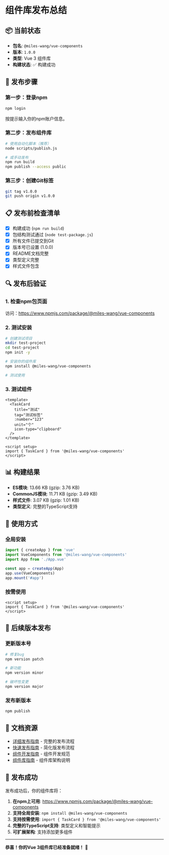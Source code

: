 # 组件库发布总结

## 📦 当前状态

- **包名**: `@miles-wang/vue-components`
- **版本**: `1.0.0`
- **类型**: Vue 3 组件库
- **构建状态**: ✅ 构建成功

## 🚀 发布步骤

### 第一步：登录npm
```bash
npm login
```
按提示输入你的npm账户信息。

### 第二步：发布组件库
```bash
# 使用自动化脚本（推荐）
node scripts/publish.js

# 或手动发布
npm run build
npm publish --access public
```

### 第三步：创建Git标签
```bash
git tag v1.0.0
git push origin v1.0.0
```

## 📋 发布前检查清单

- [x] 构建成功 (`npm run build`)
- [x] 包结构测试通过 (`node test-package.js`)
- [x] 所有文件已提交到Git
- [x] 版本号已设置 (1.0.0)
- [x] README文档完整
- [x] 类型定义完整
- [x] 样式文件包含

## 🔍 发布后验证

### 1. 检查npm包页面
访问：https://www.npmjs.com/package/@miles-wang/vue-components

### 2. 测试安装
```bash
# 创建测试项目
mkdir test-project
cd test-project
npm init -y

# 安装你的组件库
npm install @miles-wang/vue-components

# 测试使用
```

### 3. 测试组件
```vue
<template>
  <TaskCard
    title="测试"
    tag="测试标签"
    :number="123"
    unit="个"
    icon-type="clipboard"
  />
</template>

<script setup>
import { TaskCard } from '@miles-wang/vue-components'
</script>
```

## 📊 构建结果

- **ES模块**: 13.66 KB (gzip: 3.76 KB)
- **CommonJS模块**: 11.71 KB (gzip: 3.49 KB)
- **样式文件**: 3.07 KB (gzip: 1.01 KB)
- **类型定义**: 完整的TypeScript支持

## 🎯 使用方式

### 全局安装
```javascript
import { createApp } from 'vue'
import VueComponents from '@miles-wang/vue-components'
import App from './App.vue'

const app = createApp(App)
app.use(VueComponents)
app.mount('#app')
```

### 按需使用
```vue
<script setup>
import { TaskCard } from '@miles-wang/vue-components'
</script>
```

## 🔄 后续版本发布

### 更新版本号
```bash
# 修复bug
npm version patch

# 新功能
npm version minor

# 破坏性变更
npm version major
```

### 发布新版本
```bash
npm publish
```

## 📝 文档资源

- [详细发布指南](./RELEASE_GUIDE.md) - 完整的发布流程
- [快速发布指南](./QUICK_RELEASE.md) - 简化版发布流程
- [组件开发指南](./CONTRIBUTING.md) - 组件开发规范
- [组件库指南](./COMPONENT_LIBRARY_GUIDE.md) - 组件库架构说明

## 🎉 发布成功

发布成功后，你的组件库将：

1. **在npm上可用**: https://www.npmjs.com/package/@miles-wang/vue-components
2. **支持全局安装**: `npm install @miles-wang/vue-components`
3. **支持按需使用**: `import { TaskCard } from '@miles-wang/vue-components'`
4. **完整的TypeScript支持**: 类型定义和智能提示
5. **可扩展架构**: 支持添加更多组件

---

**恭喜！你的Vue 3组件库已经准备就绪！** 🚀
